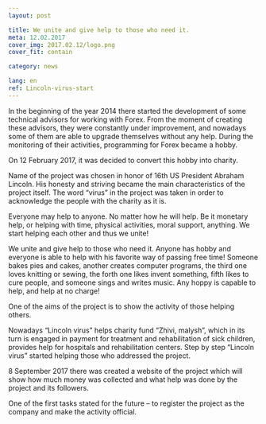 ```yaml
---
layout: post

title: We unite and give help to those who need it.
meta: 12.02.2017
cover_img: 2017.02.12/logo.png
cover_fit: contain

category: news

lang: en
ref: Lincoln-virus-start
---
```


In the beginning of the year 2014 there started the development of some technical advisors for working with Forex. 
From the moment of creating these advisors, they were constantly under improvement, and nowadays some of them are able to upgrade themselves without any help. 
During the monitoring of their activities, programming for Forex became a hobby. 

On 12 February 2017, it was decided to convert this hobby into charity.

Name of the project was chosen in honor of 16th US President Abraham Lincoln.
His honesty and striving became the main characteristics of the project itself.
The word “virus” in the project was taken in order to acknowledge the people with the charity as it is. 

Everyone may help to anyone.
No matter how he will help.
Be it monetary help, or helping with time, physical activities, moral support, anything. 
We start helping each other and thus we unite!

We unite and give help to those who need it.
Anyone has hobby and everyone is able to help with his favorite way of passing free time! 
Someone bakes pies and cakes, another creates computer programs, the third one loves knitting or sewing, the forth one likes invent something, fifth likes to cure people, and someone sings and writes music. 
Any hoppy is capable to help, and help at no charge!

One of the aims of the project is to show the activity of those helping others.

Nowadays “Lincoln virus” helps charity fund “Zhivi, malysh”, which in its turn is engaged in payment for treatment and rehabilitation of sick children, provides help for hospitals and rehabilitation centers.
Step by step “Lincoln virus” started helping those who addressed the project.

8 September 2017 there was created a website of the project which will show how much money was collected and what help was done by the project and its followers. 

One of the first tasks stated for the future – to register the project as the company and make the activity official.


